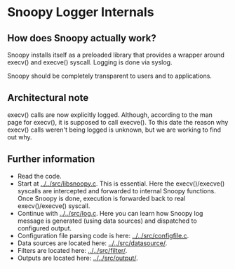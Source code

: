 # Snoopy Logger Internals



## How does Snoopy actually work?

Snoopy installs itself as a preloaded library that provides a wrapper
around execv() and execve() syscall. Logging is done via syslog.

Snoopy should be completely transparent to users and to applications.



## Architectural note

execv() calls are now explicitly logged.   Although,  according to the
man page for execv(),  it is supposed to call execve().   To this date
the reason why execv()  calls weren't being logged is unknown,  but we
are working to find out why.



## Further information

* Read the code.
* Start at [../../src/libsnoopy.c](../../src/libsnoopy.c). This is essential.
    Here the execv()/execve() syscalls are intercepted and forwarded to internal
    Snoopy functions. Once Snoopy is done, execution is forwarded back to
    real execv()/execve() syscall.
* Continue with [../../src/log.c](../../src/log.c). Here you can learn how
    Snoopy log message is generated (using data sources) and dispatched to
    configured output.
* Configuration file parsing code is here: [../../src/configfile.c](../../src/configfile.c).
* Data sources are located here: [../../src/datasource/](../../src/datasource/).
* Filters are located here: [../../src/filter/](../../src/filter/).
* Outputs are located here: [../../src/output/](../../src/output/).
